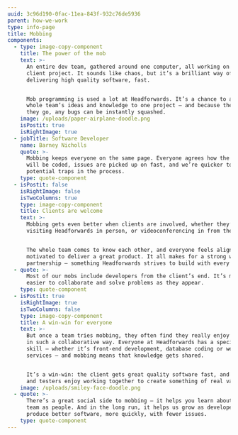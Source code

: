 ```yaml
---
uuid: 3c96d190-0fac-11ea-843f-932c76de5936
parent: how-we-work
type: info-page
title: Mobbing
components:
  - type: image-copy-component
    title: The power of the mob
    text: >-
      An entire dev team, gathered around one computer, all working on the same
      client project. It sounds like chaos, but it’s a brilliant way of
      delivering high quality software, fast. 


      Mob programming is used a lot at Headforwards. It’s a chance to apply a
      whole team’s ideas and knowledge to one project – and because they test as
      they go, any bugs can be instantly squashed.
    image: /uploads/paper-airplane-doodle.png
    isPostit: true
    isRightImage: true
  - jobTitle: Software Developer
    name: Barney Nicholls
    quote: >-
      Mobbing keeps everyone on the same page. Everyone agrees how the software
      will be coded, issues are picked up on fast, and we’re quicker to spot
      potential traps in the process.
    type: quote-component
  - isPostit: false
    isRightImage: false
    isTwoColumns: true
    type: image-copy-component
    title: Clients are welcome
    text: >-
      Mobbing gets even better when clients are involved, whether they’re
      visiting Headforwards in person, or videoconferencing in from their site. 


      The whole team comes to know each other, and everyone feels aligned and
      motivated to deliver a great product. It all makes for a strong working
      partnership – something Headforwards strives to build with every client.
  - quote: >-
      Most of our mobs include developers from the client’s end. It’s much
      easier to collaborate and solve problems as they appear.
    type: quote-component
  - isPostit: true
    isRightImage: true
    isTwoColumns: false
    type: image-copy-component
    title: A win-win for everyone
    text: >-
      But once a team tries mobbing, they often find they really enjoy working
      in such a collaborative way. Everyone at Headforwards has a specialist
      skill – whether it’s front-end development, database coding or web
      services – and mobbing means that knowledge gets shared.


      It’s a win-win: the client gets great quality software fast, and the devs
      and testers enjoy working together to create something of real value.
    image: /uploads/smiley-face-doodle.png
  - quote: >-
      There’s a great social side to mobbing – it helps you learn about your
      team as people. And in the long run, it helps us grow as developers to
      produce better software, more quickly, with fewer issues.
    type: quote-component
---
```


